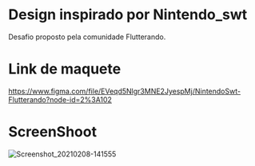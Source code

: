 # Design inspirado por Nintendo_swt

Desafio proposto pela comunidade Flutterando.
# Link de maquete

https://www.figma.com/file/EVeqd5Nlgr3MNE2JyespMj/NintendoSwt-Flutterando?node-id=2%3A102
# ScreenShoot

![Screenshot_20210208-141555](https://user-images.githubusercontent.com/61892998/107271840-8ad0a680-6a2b-11eb-8e9a-c0fedcdfdbe5.jpg)
